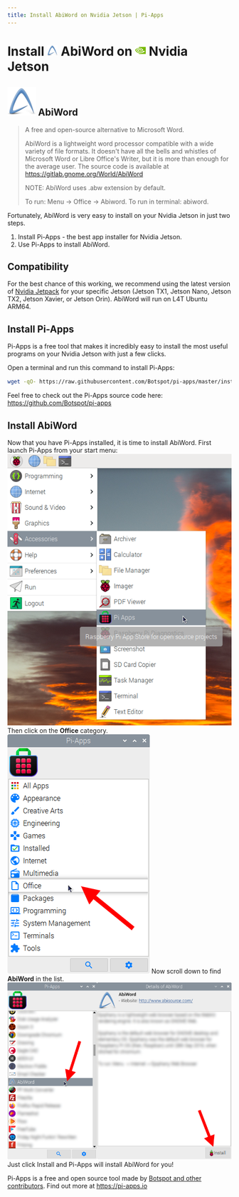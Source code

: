 ```yaml
---
title: Install AbiWord on Nvidia Jetson | Pi-Apps
---
```

<div class="simple-install-content content">

# Install <img src="/img/app-icons/AbiWord/icon-64.png" height=24> AbiWord on <img src=/img/other-icons/nvidia-icon.svg height=24> Nvidia Jetson

## <img src="/img/app-icons/AbiWord/icon-64.png"> AbiWord
> A free and open-source alternative to Microsoft Word.  
> 
> AbiWord is a lightweight word processor compatible with a wide variety of file formats. It doesn't have all the bells and whistles of Microsoft Word or Libre Office's Writer, but it is more than enough for the average user.
> The source code is available at https://gitlab.gnome.org/World/AbiWord
> 
> NOTE: AbiWord uses .abw extension by default.
> 
> To run: Menu -> Office -> Abiword.
> To run in terminal: abiword.

Fortunately, AbiWord is very easy to install on your Nvidia Jetson in just two steps.
1. Install Pi-Apps - the best app installer for Nvidia Jetson.
2. Use Pi-Apps to install AbiWord.
</div>
<div class="simple-install-content content">

## Compatibility
For the best chance of this working, we recommend using the latest version of [Nvidia Jetpack](https://developer.nvidia.com/embedded/jetpack-archive) for your specific Jetson (Jetson TX1, Jetson Nano, Jetson TX2, Jetson Xavier, or Jetson Orin).
AbiWord will run on L4T Ubuntu ARM64.
</div>
<div class="simple-install-content content">

## Install Pi-Apps

Pi-Apps is a free tool that makes it incredibly easy to install the most useful programs on your Nvidia Jetson with just a few clicks.

Open a terminal and run this command to install Pi-Apps:
```bash
wget -qO- https://raw.githubusercontent.com/Botspot/pi-apps/master/install | bash
```
Feel free to check out the Pi-Apps source code here: https://github.com/Botspot/pi-apps
</div>
<div class="simple-install-content content">

## Install AbiWord

Now that you have Pi-Apps installed, it is time to install AbiWord.
First launch Pi-Apps from your start menu:
<img src="/img/start-menu.png">
Then click on the <b>Office</b> category.
<img src="/img/category-selections/Office.png">
Now scroll down to find <b>AbiWord</b> in the list.
<img src="/img/app-icons/AbiWord/app-selection.png">
Just click Install and Pi-Apps will install AbiWord for you!
</div>
<div class="simple-install-content content">

Pi-Apps is a free and open source tool made by [Botspot and other contributors](/about/#contributors). Find out more at https://pi-apps.io
</div>
